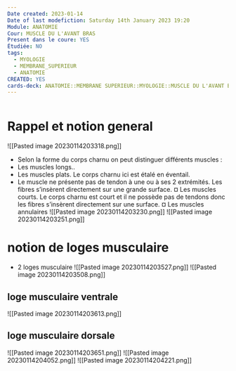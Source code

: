 ```yaml
---
Date created: 2023-01-14
Date of last modefiction: Saturday 14th January 2023 19:20
Module: ANATOMIE
Cour: MUSCLE DU L'AVANT BRAS
Present dans le coure: YES
Étudiée: NO
tags:
  - MYOLOGIE
  - MEMBRANE_SUPERIEUR
  - ANATOMIE
CREATED: YES
cards-deck: ANATOMIE::MEMBRANE SUPERIEUR::MYOLOGIE::MUSCLE DU L'AVANT BRAS COURS
---
```

```toc
```

# Rappel et notion general 
![[Pasted image 20230114203318.png]]
- Selon la forme du corps charnu on peut distinguer différents muscles :
- Les muscles longs..
- Les muscles plats. Le corps charnu ici est étalé en éventail.
- Le muscle ne présente pas de tendon à une ou à ses 2 extrémités. Les fibres s’insèrent directement sur une grande surface. ¤ Les muscles courts. Le corps charnu est court et il ne possède pas de tendons donc les fibres s’insèrent directement sur une surface. ¤ Les muscles annulaires
![[Pasted image 20230114203230.png]]
![[Pasted image 20230114203251.png]]
# notion de loges musculaire
- 2 loges musculaire 
![[Pasted image 20230114203527.png]]
![[Pasted image 20230114203508.png]]

## loge musculaire ventrale
![[Pasted image 20230114203613.png]]
## loge musculaire dorsale
![[Pasted image 20230114203651.png]]
![[Pasted image 20230114204052.png]]
![[Pasted image 20230114204221.png]]

